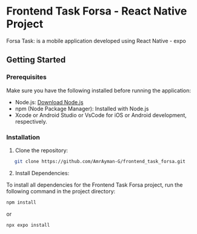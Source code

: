 # Frontend Task Forsa - React Native Project

Forsa Task: is a mobile application developed using React Native - expo



## Getting Started

### Prerequisites

Make sure you have the following installed before running the application:

- Node.js: [Download Node.js](https://nodejs.org/)
- npm (Node Package Manager): Installed with Node.js
- Xcode or Android Studio or VsCode for iOS or Android development, respectively.

### Installation

 1. Clone the repository:
   
```bash
   git clone https://github.com/AmrAyman-G/frontend_task_forsa.git


```
 2. Install Dependencies:

To install all dependencies for the Frontend Task Forsa  project, run the following command in the project directory:

```bash
npm install


```
or

```bash
npx expo install


```
